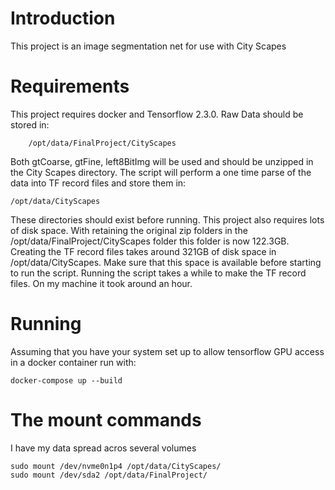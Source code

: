 # Introduction
This project is an image segmentation net for use with City Scapes

# Requirements
This project requires docker and Tensorflow 2.3.0.  Raw Data should be stored in:

        /opt/data/FinalProject/CityScapes
Both gtCoarse, gtFine, left8BitImg will be used and should be unzipped in the City Scapes directory. The script will
perform a one time parse of the data into TF record files and store them in:

    /opt/data/CityScapes

These directories should exist before running.  This project also requires lots of disk space.  With retaining the original zip
folders in the /opt/data/FinalProject/CityScapes folder this folder is now 122.3GB.
Creating the TF record files takes around 321GB of disk space in /opt/data/CityScapes.  Make sure
that this space is available before starting to run the script.  Running the script takes a while
to make the TF record files.  On my machine it took around an hour.
# Running
Assuming that you have your system set up to allow tensorflow GPU access in a docker container run with:

    docker-compose up --build

# The mount commands
I have my data spread acros several volumes

    sudo mount /dev/nvme0n1p4 /opt/data/CityScapes/
    sudo mount /dev/sda2 /opt/data/FinalProject/